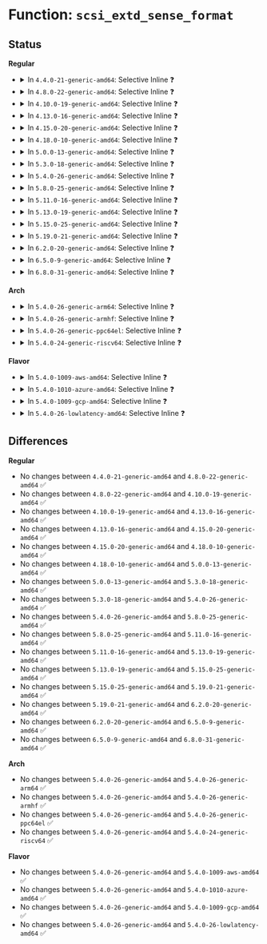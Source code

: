# Function: <code>scsi_extd_sense_format</code>

## Status
<b>Regular</b>
<ul>
<li>
<details>
<summary>In <code>4.4.0-21-generic-amd64</code>: Selective Inline ❓</summary>

```c
const char * scsi_extd_sense_format(unsigned char asc, unsigned char ascq, const char * * fmt)
```

```json
{
  "name": "scsi_extd_sense_format",
  "collision_type": "Unique Global",
  "inline_type": "Selective",
  "funcs": [
    {
      "addr": 18446744071584814928,
      "name": "scsi_extd_sense_format",
      "external": true,
      "loc": "drivers/scsi/constants.c:1196",
      "file": "drivers/scsi/constants.c",
      "inline": "not declared, inlined",
      "caller_inline": [],
      "caller_func": [
        "drivers/scsi/scsi_logging.c:scsi_log_print_sense_hdr"
      ]
    }
  ],
  "symbols": [
    {
      "addr": 18446744071584814928,
      "name": "scsi_extd_sense_format",
      "section": ".text",
      "bind": "STB_GLOBAL",
      "size": 152
    }
  ]
}
```
</details>
</li>
<li>
<details>
<summary>In <code>4.8.0-22-generic-amd64</code>: Selective Inline ❓</summary>

```c
const char * scsi_extd_sense_format(unsigned char asc, unsigned char ascq, const char * * fmt)
```

```json
{
  "name": "scsi_extd_sense_format",
  "collision_type": "Unique Global",
  "inline_type": "Selective",
  "funcs": [
    {
      "addr": 18446744071585176256,
      "name": "scsi_extd_sense_format",
      "external": true,
      "loc": "drivers/scsi/constants.c:377",
      "file": "drivers/scsi/constants.c",
      "inline": "not declared, inlined",
      "caller_inline": [],
      "caller_func": [
        "drivers/scsi/scsi_logging.c:scsi_log_print_sense_hdr"
      ]
    }
  ],
  "symbols": [
    {
      "addr": 18446744071585176256,
      "name": "scsi_extd_sense_format",
      "section": ".text",
      "bind": "STB_GLOBAL",
      "size": 188
    }
  ]
}
```
</details>
</li>
<li>
<details>
<summary>In <code>4.10.0-19-generic-amd64</code>: Selective Inline ❓</summary>

```c
const char * scsi_extd_sense_format(unsigned char asc, unsigned char ascq, const char * * fmt)
```

```json
{
  "name": "scsi_extd_sense_format",
  "collision_type": "Unique Global",
  "inline_type": "Selective",
  "funcs": [
    {
      "addr": 18446744071585371040,
      "name": "scsi_extd_sense_format",
      "external": true,
      "loc": "drivers/scsi/constants.c:377",
      "file": "drivers/scsi/constants.c",
      "inline": "not declared, inlined",
      "caller_inline": [],
      "caller_func": [
        "drivers/scsi/scsi_logging.c:scsi_log_print_sense_hdr"
      ]
    }
  ],
  "symbols": [
    {
      "addr": 18446744071585371040,
      "name": "scsi_extd_sense_format",
      "section": ".text",
      "bind": "STB_GLOBAL",
      "size": 188
    }
  ]
}
```
</details>
</li>
<li>
<details>
<summary>In <code>4.13.0-16-generic-amd64</code>: Selective Inline ❓</summary>

```c
const char * scsi_extd_sense_format(unsigned char asc, unsigned char ascq, const char * * fmt)
```

```json
{
  "name": "scsi_extd_sense_format",
  "collision_type": "Unique Global",
  "inline_type": "Selective",
  "funcs": [
    {
      "addr": 18446744071585455872,
      "name": "scsi_extd_sense_format",
      "external": true,
      "loc": "drivers/scsi/constants.c:377",
      "file": "drivers/scsi/constants.c",
      "inline": "not declared, inlined",
      "caller_inline": [],
      "caller_func": [
        "drivers/scsi/scsi_logging.c:scsi_log_print_sense_hdr"
      ]
    }
  ],
  "symbols": [
    {
      "addr": 18446744071585455872,
      "name": "scsi_extd_sense_format",
      "section": ".text",
      "bind": "STB_GLOBAL",
      "size": 188
    }
  ]
}
```
</details>
</li>
<li>
<details>
<summary>In <code>4.15.0-20-generic-amd64</code>: Selective Inline ❓</summary>

```c
const char * scsi_extd_sense_format(unsigned char asc, unsigned char ascq, const char * * fmt)
```

```json
{
  "name": "scsi_extd_sense_format",
  "collision_type": "Unique Global",
  "inline_type": "Selective",
  "funcs": [
    {
      "addr": 18446744071585886704,
      "name": "scsi_extd_sense_format",
      "external": true,
      "loc": "drivers/scsi/constants.c:378",
      "file": "drivers/scsi/constants.c",
      "inline": "not declared, inlined",
      "caller_inline": [],
      "caller_func": [
        "drivers/scsi/scsi_logging.c:scsi_log_print_sense_hdr"
      ]
    }
  ],
  "symbols": [
    {
      "addr": 18446744071585886704,
      "name": "scsi_extd_sense_format",
      "section": ".text",
      "bind": "STB_GLOBAL",
      "size": 188
    }
  ]
}
```
</details>
</li>
<li>
<details>
<summary>In <code>4.18.0-10-generic-amd64</code>: Selective Inline ❓</summary>

```c
const char * scsi_extd_sense_format(unsigned char asc, unsigned char ascq, const char * * fmt)
```

```json
{
  "name": "scsi_extd_sense_format",
  "collision_type": "Unique Global",
  "inline_type": "Selective",
  "funcs": [
    {
      "addr": 18446744071586133232,
      "name": "scsi_extd_sense_format",
      "external": true,
      "loc": "drivers/scsi/constants.c:378",
      "file": "drivers/scsi/constants.c",
      "inline": "not declared, inlined",
      "caller_inline": [],
      "caller_func": [
        "drivers/scsi/scsi_logging.c:scsi_log_print_sense_hdr"
      ]
    }
  ],
  "symbols": [
    {
      "addr": 18446744071586133232,
      "name": "scsi_extd_sense_format",
      "section": ".text",
      "bind": "STB_GLOBAL",
      "size": 188
    }
  ]
}
```
</details>
</li>
<li>
<details>
<summary>In <code>5.0.0-13-generic-amd64</code>: Selective Inline ❓</summary>

```c
const char * scsi_extd_sense_format(unsigned char asc, unsigned char ascq, const char * * fmt)
```

```json
{
  "name": "scsi_extd_sense_format",
  "collision_type": "Unique Global",
  "inline_type": "Selective",
  "funcs": [
    {
      "addr": 18446744071586275024,
      "name": "scsi_extd_sense_format",
      "external": true,
      "loc": "drivers/scsi/constants.c:378",
      "file": "drivers/scsi/constants.c",
      "inline": "not declared, inlined",
      "caller_inline": [],
      "caller_func": [
        "drivers/scsi/scsi_logging.c:scsi_log_print_sense_hdr"
      ]
    }
  ],
  "symbols": [
    {
      "addr": 18446744071586275024,
      "name": "scsi_extd_sense_format",
      "section": ".text",
      "bind": "STB_GLOBAL",
      "size": 184
    }
  ]
}
```
</details>
</li>
<li>
<details>
<summary>In <code>5.3.0-18-generic-amd64</code>: Selective Inline ❓</summary>

```c
const char * scsi_extd_sense_format(unsigned char asc, unsigned char ascq, const char * * fmt)
```

```json
{
  "name": "scsi_extd_sense_format",
  "collision_type": "Unique Global",
  "inline_type": "Selective",
  "funcs": [
    {
      "addr": 18446744071586518752,
      "name": "scsi_extd_sense_format",
      "external": true,
      "loc": "drivers/scsi/constants.c:378",
      "file": "drivers/scsi/constants.c",
      "inline": "not declared, inlined",
      "caller_inline": [],
      "caller_func": [
        "drivers/scsi/scsi_logging.c:scsi_log_print_sense_hdr"
      ]
    }
  ],
  "symbols": [
    {
      "addr": 18446744071586518752,
      "name": "scsi_extd_sense_format",
      "section": ".text",
      "bind": "STB_GLOBAL",
      "size": 160
    }
  ]
}
```
</details>
</li>
<li>
<details>
<summary>In <code>5.4.0-26-generic-amd64</code>: Selective Inline ❓</summary>

```c
const char * scsi_extd_sense_format(unsigned char asc, unsigned char ascq, const char * * fmt)
```

```json
{
  "name": "scsi_extd_sense_format",
  "collision_type": "Unique Global",
  "inline_type": "Selective",
  "funcs": [
    {
      "addr": 18446744071586666848,
      "name": "scsi_extd_sense_format",
      "external": true,
      "loc": "drivers/scsi/constants.c:378",
      "file": "drivers/scsi/constants.c",
      "inline": "not declared, inlined",
      "caller_inline": [],
      "caller_func": [
        "drivers/scsi/scsi_logging.c:scsi_log_print_sense_hdr"
      ]
    }
  ],
  "symbols": [
    {
      "addr": 18446744071586666848,
      "name": "scsi_extd_sense_format",
      "section": ".text",
      "bind": "STB_GLOBAL",
      "size": 160
    }
  ]
}
```
</details>
</li>
<li>
<details>
<summary>In <code>5.8.0-25-generic-amd64</code>: Selective Inline ❓</summary>

```c
const char * scsi_extd_sense_format(unsigned char asc, unsigned char ascq, const char * * fmt)
```

```json
{
  "name": "scsi_extd_sense_format",
  "collision_type": "Unique Global",
  "inline_type": "Selective",
  "funcs": [
    {
      "addr": 18446744071587465328,
      "name": "scsi_extd_sense_format",
      "external": true,
      "loc": "drivers/scsi/constants.c:378",
      "file": "drivers/scsi/constants.c",
      "inline": "not declared, inlined",
      "caller_inline": [],
      "caller_func": []
    }
  ],
  "symbols": [
    {
      "addr": 18446744071587465328,
      "name": "scsi_extd_sense_format",
      "section": ".text",
      "bind": "STB_GLOBAL",
      "size": 162
    }
  ]
}
```
</details>
</li>
<li>
<details>
<summary>In <code>5.11.0-16-generic-amd64</code>: Selective Inline ❓</summary>

```c
const char * scsi_extd_sense_format(unsigned char asc, unsigned char ascq, const char * * fmt)
```

```json
{
  "name": "scsi_extd_sense_format",
  "collision_type": "Unique Global",
  "inline_type": "Selective",
  "funcs": [
    {
      "addr": 18446744071587533200,
      "name": "scsi_extd_sense_format",
      "external": true,
      "loc": "drivers/scsi/constants.c:378",
      "file": "drivers/scsi/constants.c",
      "inline": "not declared, inlined",
      "caller_inline": [],
      "caller_func": []
    }
  ],
  "symbols": [
    {
      "addr": 18446744071587533200,
      "name": "scsi_extd_sense_format",
      "section": ".text",
      "bind": "STB_GLOBAL",
      "size": 162
    }
  ]
}
```
</details>
</li>
<li>
<details>
<summary>In <code>5.13.0-19-generic-amd64</code>: Selective Inline ❓</summary>

```c
const char * scsi_extd_sense_format(unsigned char asc, unsigned char ascq, const char * * fmt)
```

```json
{
  "name": "scsi_extd_sense_format",
  "collision_type": "Unique Global",
  "inline_type": "Selective",
  "funcs": [
    {
      "addr": 18446744071587415488,
      "name": "scsi_extd_sense_format",
      "external": true,
      "loc": "drivers/scsi/constants.c:378",
      "file": "drivers/scsi/constants.c",
      "inline": "not declared, inlined",
      "caller_inline": [],
      "caller_func": [
        "drivers/scsi/scsi_logging.c:scsi_log_print_sense_hdr"
      ]
    }
  ],
  "symbols": [
    {
      "addr": 18446744071587415488,
      "name": "scsi_extd_sense_format",
      "section": ".text",
      "bind": "STB_GLOBAL",
      "size": 162
    }
  ]
}
```
</details>
</li>
<li>
<details>
<summary>In <code>5.15.0-25-generic-amd64</code>: Selective Inline ❓</summary>

```c
const char * scsi_extd_sense_format(unsigned char asc, unsigned char ascq, const char * * fmt)
```

```json
{
  "name": "scsi_extd_sense_format",
  "collision_type": "Unique Global",
  "inline_type": "Selective",
  "funcs": [
    {
      "addr": 18446744071587987808,
      "name": "scsi_extd_sense_format",
      "external": true,
      "loc": "drivers/scsi/constants.c:378",
      "file": "drivers/scsi/constants.c",
      "inline": "not declared, inlined",
      "caller_inline": [],
      "caller_func": [
        "drivers/scsi/scsi_logging.c:scsi_log_print_sense_hdr"
      ]
    }
  ],
  "symbols": [
    {
      "addr": 18446744071587987808,
      "name": "scsi_extd_sense_format",
      "section": ".text",
      "bind": "STB_GLOBAL",
      "size": 578
    }
  ]
}
```
</details>
</li>
<li>
<details>
<summary>In <code>5.19.0-21-generic-amd64</code>: Selective Inline ❓</summary>

```c
const char * scsi_extd_sense_format(unsigned char asc, unsigned char ascq, const char * * fmt)
```

```json
{
  "name": "scsi_extd_sense_format",
  "collision_type": "Unique Global",
  "inline_type": "Selective",
  "funcs": [
    {
      "addr": 18446744071589345280,
      "name": "scsi_extd_sense_format",
      "external": true,
      "loc": "drivers/scsi/constants.c:378",
      "file": "drivers/scsi/constants.c",
      "inline": "not declared, inlined",
      "caller_inline": [],
      "caller_func": [
        "drivers/scsi/scsi_logging.c:scsi_log_print_sense_hdr"
      ]
    }
  ],
  "symbols": [
    {
      "addr": 18446744071589345280,
      "name": "scsi_extd_sense_format",
      "section": ".text",
      "bind": "STB_GLOBAL",
      "size": 590
    }
  ]
}
```
</details>
</li>
<li>
<details>
<summary>In <code>6.2.0-20-generic-amd64</code>: Selective Inline ❓</summary>

```c
const char * scsi_extd_sense_format(unsigned char asc, unsigned char ascq, const char * * fmt)
```

```json
{
  "name": "scsi_extd_sense_format",
  "collision_type": "Unique Global",
  "inline_type": "Selective",
  "funcs": [
    {
      "addr": 18446744071590912880,
      "name": "scsi_extd_sense_format",
      "external": true,
      "loc": "drivers/scsi/constants.c:378",
      "file": "drivers/scsi/constants.c",
      "inline": "not declared, inlined",
      "caller_inline": [],
      "caller_func": [
        "drivers/scsi/scsi_logging.c:scsi_log_print_sense_hdr"
      ]
    }
  ],
  "symbols": [
    {
      "addr": 18446744071590912880,
      "name": "scsi_extd_sense_format",
      "section": ".text",
      "bind": "STB_GLOBAL",
      "size": 590
    }
  ]
}
```
</details>
</li>
<li>
<details>
<summary>In <code>6.5.0-9-generic-amd64</code>: Selective Inline ❓</summary>

```c
const char * scsi_extd_sense_format(unsigned char asc, unsigned char ascq, const char * * fmt)
```

```json
{
  "name": "scsi_extd_sense_format",
  "collision_type": "Unique Global",
  "inline_type": "Selective",
  "funcs": [
    {
      "addr": 18446744071591256192,
      "name": "scsi_extd_sense_format",
      "external": true,
      "loc": "drivers/scsi/constants.c:378",
      "file": "drivers/scsi/constants.c",
      "inline": "not declared, inlined",
      "caller_inline": [],
      "caller_func": [
        "drivers/scsi/scsi_logging.c:scsi_log_print_sense_hdr"
      ]
    }
  ],
  "symbols": [
    {
      "addr": 18446744071591256192,
      "name": "scsi_extd_sense_format",
      "section": ".text",
      "bind": "STB_GLOBAL",
      "size": 590
    }
  ]
}
```
</details>
</li>
<li>
<details>
<summary>In <code>6.8.0-31-generic-amd64</code>: Selective Inline ❓</summary>

```c
const char * scsi_extd_sense_format(unsigned char asc, unsigned char ascq, const char * * fmt)
```

```json
{
  "name": "scsi_extd_sense_format",
  "collision_type": "Unique Global",
  "inline_type": "Selective",
  "funcs": [
    {
      "addr": 18446744071591603408,
      "name": "scsi_extd_sense_format",
      "external": true,
      "loc": "drivers/scsi/constants.c:378",
      "file": "drivers/scsi/constants.c",
      "inline": "not declared, inlined",
      "caller_inline": [],
      "caller_func": [
        "drivers/scsi/scsi_logging.c:scsi_log_print_sense_hdr"
      ]
    }
  ],
  "symbols": [
    {
      "addr": 18446744071591603408,
      "name": "scsi_extd_sense_format",
      "section": ".text",
      "bind": "STB_GLOBAL",
      "size": 590
    }
  ]
}
```
</details>
</li>
</ul>
<b>Arch</b>
<ul>
<li>
<details>
<summary>In <code>5.4.0-26-generic-arm64</code>: Selective Inline ❓</summary>

```c
const char * scsi_extd_sense_format(unsigned char asc, unsigned char ascq, const char * * fmt)
```

```json
{
  "name": "scsi_extd_sense_format",
  "collision_type": "Unique Global",
  "inline_type": "Selective",
  "funcs": [
    {
      "addr": 18446603336499568688,
      "name": "scsi_extd_sense_format",
      "external": true,
      "loc": "drivers/scsi/constants.c:378",
      "file": "drivers/scsi/constants.c",
      "inline": "not declared, inlined",
      "caller_inline": [],
      "caller_func": [
        "drivers/scsi/scsi_logging.c:scsi_log_print_sense_hdr"
      ]
    }
  ],
  "symbols": [
    {
      "addr": 18446603336499568688,
      "name": "scsi_extd_sense_format",
      "section": ".text",
      "bind": "STB_GLOBAL",
      "size": 240
    }
  ]
}
```
</details>
</li>
<li>
<details>
<summary>In <code>5.4.0-26-generic-armhf</code>: Selective Inline ❓</summary>

```c
const char * scsi_extd_sense_format(unsigned char asc, unsigned char ascq, const char * * fmt)
```

```json
{
  "name": "scsi_extd_sense_format",
  "collision_type": "Unique Global",
  "inline_type": "Selective",
  "funcs": [
    {
      "addr": 3232028852,
      "name": "scsi_extd_sense_format",
      "external": true,
      "loc": "drivers/scsi/constants.c:378",
      "file": "drivers/scsi/constants.c",
      "inline": "not declared, inlined",
      "caller_inline": [],
      "caller_func": [
        "drivers/scsi/scsi_logging.c:scsi_log_print_sense_hdr"
      ]
    }
  ],
  "symbols": [
    {
      "addr": 3232028852,
      "name": "scsi_extd_sense_format",
      "section": ".text",
      "bind": "STB_GLOBAL",
      "size": 216
    }
  ]
}
```
</details>
</li>
<li>
<details>
<summary>In <code>5.4.0-26-generic-ppc64el</code>: Selective Inline ❓</summary>

```c
const char * scsi_extd_sense_format(unsigned char asc, unsigned char ascq, const char * * fmt)
```

```json
{
  "name": "scsi_extd_sense_format",
  "collision_type": "Unique Global",
  "inline_type": "Selective",
  "funcs": [
    {
      "addr": 13835058055292864160,
      "name": "scsi_extd_sense_format",
      "external": true,
      "loc": "drivers/scsi/constants.c:378",
      "file": "drivers/scsi/constants.c",
      "inline": "not declared, inlined",
      "caller_inline": [],
      "caller_func": [
        "drivers/scsi/scsi_logging.c:scsi_log_print_sense_hdr"
      ]
    }
  ],
  "symbols": [
    {
      "addr": 13835058055292864160,
      "name": "scsi_extd_sense_format",
      "section": ".text",
      "bind": "STB_GLOBAL",
      "size": 244
    }
  ]
}
```
</details>
</li>
<li>
<details>
<summary>In <code>5.4.0-24-generic-riscv64</code>: Selective Inline ❓</summary>

```c
const char * scsi_extd_sense_format(unsigned char asc, unsigned char ascq, const char * * fmt)
```

```json
{
  "name": "scsi_extd_sense_format",
  "collision_type": "Unique Global",
  "inline_type": "Selective",
  "funcs": [
    {
      "addr": 18446743936276763094,
      "name": "scsi_extd_sense_format",
      "external": true,
      "loc": "drivers/scsi/constants.c:378",
      "file": "drivers/scsi/constants.c",
      "inline": "not declared, inlined",
      "caller_inline": [],
      "caller_func": [
        "drivers/scsi/scsi_logging.c:scsi_log_print_sense_hdr"
      ]
    }
  ],
  "symbols": [
    {
      "addr": 18446743936276763094,
      "name": "scsi_extd_sense_format",
      "section": ".text",
      "bind": "STB_GLOBAL",
      "size": 200
    }
  ]
}
```
</details>
</li>
</ul>
<b>Flavor</b>
<ul>
<li>
<details>
<summary>In <code>5.4.0-1009-aws-amd64</code>: Selective Inline ❓</summary>

```c
const char * scsi_extd_sense_format(unsigned char asc, unsigned char ascq, const char * * fmt)
```

```json
{
  "name": "scsi_extd_sense_format",
  "collision_type": "Unique Global",
  "inline_type": "Selective",
  "funcs": [
    {
      "addr": 18446744071586357328,
      "name": "scsi_extd_sense_format",
      "external": true,
      "loc": "drivers/scsi/constants.c:378",
      "file": "drivers/scsi/constants.c",
      "inline": "not declared, inlined",
      "caller_inline": [],
      "caller_func": [
        "drivers/scsi/scsi_logging.c:scsi_log_print_sense_hdr"
      ]
    }
  ],
  "symbols": [
    {
      "addr": 18446744071586357328,
      "name": "scsi_extd_sense_format",
      "section": ".text",
      "bind": "STB_GLOBAL",
      "size": 160
    }
  ]
}
```
</details>
</li>
<li>
<details>
<summary>In <code>5.4.0-1010-azure-amd64</code>: Selective Inline ❓</summary>

```c
const char * scsi_extd_sense_format(unsigned char asc, unsigned char ascq, const char * * fmt)
```

```json
{
  "name": "scsi_extd_sense_format",
  "collision_type": "Unique Global",
  "inline_type": "Selective",
  "funcs": [
    {
      "addr": 18446744071586198640,
      "name": "scsi_extd_sense_format",
      "external": true,
      "loc": "drivers/scsi/constants.c:378",
      "file": "drivers/scsi/constants.c",
      "inline": "not declared, inlined",
      "caller_inline": [],
      "caller_func": [
        "drivers/scsi/scsi_logging.c:scsi_log_print_sense_hdr"
      ]
    }
  ],
  "symbols": [
    {
      "addr": 18446744071586198640,
      "name": "scsi_extd_sense_format",
      "section": ".text",
      "bind": "STB_GLOBAL",
      "size": 160
    }
  ]
}
```
</details>
</li>
<li>
<details>
<summary>In <code>5.4.0-1009-gcp-amd64</code>: Selective Inline ❓</summary>

```c
const char * scsi_extd_sense_format(unsigned char asc, unsigned char ascq, const char * * fmt)
```

```json
{
  "name": "scsi_extd_sense_format",
  "collision_type": "Unique Global",
  "inline_type": "Selective",
  "funcs": [
    {
      "addr": 18446744071586614816,
      "name": "scsi_extd_sense_format",
      "external": true,
      "loc": "drivers/scsi/constants.c:378",
      "file": "drivers/scsi/constants.c",
      "inline": "not declared, inlined",
      "caller_inline": [],
      "caller_func": [
        "drivers/scsi/scsi_logging.c:scsi_log_print_sense_hdr"
      ]
    }
  ],
  "symbols": [
    {
      "addr": 18446744071586614816,
      "name": "scsi_extd_sense_format",
      "section": ".text",
      "bind": "STB_GLOBAL",
      "size": 160
    }
  ]
}
```
</details>
</li>
<li>
<details>
<summary>In <code>5.4.0-26-lowlatency-amd64</code>: Selective Inline ❓</summary>

```c
const char * scsi_extd_sense_format(unsigned char asc, unsigned char ascq, const char * * fmt)
```

```json
{
  "name": "scsi_extd_sense_format",
  "collision_type": "Unique Global",
  "inline_type": "Selective",
  "funcs": [
    {
      "addr": 18446744071586727312,
      "name": "scsi_extd_sense_format",
      "external": true,
      "loc": "drivers/scsi/constants.c:378",
      "file": "drivers/scsi/constants.c",
      "inline": "not declared, inlined",
      "caller_inline": [],
      "caller_func": [
        "drivers/scsi/scsi_logging.c:scsi_log_print_sense_hdr"
      ]
    }
  ],
  "symbols": [
    {
      "addr": 18446744071586727312,
      "name": "scsi_extd_sense_format",
      "section": ".text",
      "bind": "STB_GLOBAL",
      "size": 160
    }
  ]
}
```
</details>
</li>
</ul>

## Differences
<b>Regular</b>
<ul>
<li>
No changes between <code>4.4.0-21-generic-amd64</code> and <code>4.8.0-22-generic-amd64</code> ✅
</li>
<li>
No changes between <code>4.8.0-22-generic-amd64</code> and <code>4.10.0-19-generic-amd64</code> ✅
</li>
<li>
No changes between <code>4.10.0-19-generic-amd64</code> and <code>4.13.0-16-generic-amd64</code> ✅
</li>
<li>
No changes between <code>4.13.0-16-generic-amd64</code> and <code>4.15.0-20-generic-amd64</code> ✅
</li>
<li>
No changes between <code>4.15.0-20-generic-amd64</code> and <code>4.18.0-10-generic-amd64</code> ✅
</li>
<li>
No changes between <code>4.18.0-10-generic-amd64</code> and <code>5.0.0-13-generic-amd64</code> ✅
</li>
<li>
No changes between <code>5.0.0-13-generic-amd64</code> and <code>5.3.0-18-generic-amd64</code> ✅
</li>
<li>
No changes between <code>5.3.0-18-generic-amd64</code> and <code>5.4.0-26-generic-amd64</code> ✅
</li>
<li>
No changes between <code>5.4.0-26-generic-amd64</code> and <code>5.8.0-25-generic-amd64</code> ✅
</li>
<li>
No changes between <code>5.8.0-25-generic-amd64</code> and <code>5.11.0-16-generic-amd64</code> ✅
</li>
<li>
No changes between <code>5.11.0-16-generic-amd64</code> and <code>5.13.0-19-generic-amd64</code> ✅
</li>
<li>
No changes between <code>5.13.0-19-generic-amd64</code> and <code>5.15.0-25-generic-amd64</code> ✅
</li>
<li>
No changes between <code>5.15.0-25-generic-amd64</code> and <code>5.19.0-21-generic-amd64</code> ✅
</li>
<li>
No changes between <code>5.19.0-21-generic-amd64</code> and <code>6.2.0-20-generic-amd64</code> ✅
</li>
<li>
No changes between <code>6.2.0-20-generic-amd64</code> and <code>6.5.0-9-generic-amd64</code> ✅
</li>
<li>
No changes between <code>6.5.0-9-generic-amd64</code> and <code>6.8.0-31-generic-amd64</code> ✅
</li>
</ul>
<b>Arch</b>
<ul>
<li>
No changes between <code>5.4.0-26-generic-amd64</code> and <code>5.4.0-26-generic-arm64</code> ✅
</li>
<li>
No changes between <code>5.4.0-26-generic-amd64</code> and <code>5.4.0-26-generic-armhf</code> ✅
</li>
<li>
No changes between <code>5.4.0-26-generic-amd64</code> and <code>5.4.0-26-generic-ppc64el</code> ✅
</li>
<li>
No changes between <code>5.4.0-26-generic-amd64</code> and <code>5.4.0-24-generic-riscv64</code> ✅
</li>
</ul>
<b>Flavor</b>
<ul>
<li>
No changes between <code>5.4.0-26-generic-amd64</code> and <code>5.4.0-1009-aws-amd64</code> ✅
</li>
<li>
No changes between <code>5.4.0-26-generic-amd64</code> and <code>5.4.0-1010-azure-amd64</code> ✅
</li>
<li>
No changes between <code>5.4.0-26-generic-amd64</code> and <code>5.4.0-1009-gcp-amd64</code> ✅
</li>
<li>
No changes between <code>5.4.0-26-generic-amd64</code> and <code>5.4.0-26-lowlatency-amd64</code> ✅
</li>
</ul>

